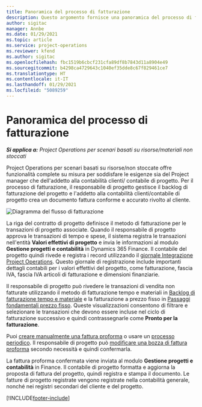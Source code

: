 ```yaml
---
title: Panoramica del processo di fatturazione
description: Questo argomento fornisce una panoramica del processo di fatturazione in Project Operations per scenari di risorse/materiali non stoccati.
author: sigitac
manager: Annbe
ms.date: 01/29/2021
ms.topic: article
ms.service: project-operations
ms.reviewer: kfend
ms.author: sigitac
ms.openlocfilehash: fbc1519b6cbcf231cfa89df8b7843d11a8904e49
ms.sourcegitcommit: b4298ca4729643c1040ef35dde8c67f829461ce7
ms.translationtype: HT
ms.contentlocale: it-IT
ms.lasthandoff: 01/29/2021
ms.locfileid: "5089259"
---
```

# <a name="invoicing-process-overview"></a>Panoramica del processo di fatturazione

_**Si applica a:** Project Operations per scenari basati su risorse/materiali non stoccati_

Project Operations per scenari basati su risorse/non stoccate offre funzionalità complete su misura per soddisfare le esigenze sia del Project manager che dell'addetto alla contabilità clienti/ contabile di progetto. Per il processo di fatturazione, il responsabile di progetto gestisce il backlog di fatturazione del progetto e l'addetto alla contabilità clienti/contabile di progetto crea un documento fattura conforme e accurato rivolto al cliente.

![Diagramma del flusso di fatturazione](./media/invoicing-flow.png)

La riga del contratto di progetto definisce il metodo di fatturazione per le transazioni di progetto associate. Quando il responsabile di progetto approva le transazioni di tempo e spese, il sistema registra le transazioni nell'entità **Valori effettivi di progetto** e invia le informazioni al modulo **Gestione progetti e contabilità** in Dynamics 365 Finance. Il contabile del progetto quindi rivede e registra i record utilizzando il [giornale Integrazione Project Operations](../project-accounting/project-operations-integration-journal.md). Questo giornale di registrazione include importanti dettagli contabili per i valori effettivi del progetto, come fatturazione, fascia IVA, fascia IVA articoli di fatturazione e dimensioni finanziarie.

Il responsabile di progetto può rivedere le transazioni di vendita non fatturate utilizzando il metodo di fatturazione tempo e materiali in [Backlog di fatturazione tempo e materiale](../proforma-invoicing/manage-billing-backlog.md#time-and-material-billing-backlog) e la fatturazione a prezzo fisso in [Passaggi fondamentali prezzo fisso](../proforma-invoicing/manage-billing-backlog.md#fixed-price-milestones). Queste visualizzazioni consentono di filtrare e selezionare le transazioni che devono essere incluse nel ciclo di fatturazione successivo e quindi contrassegnarle come **Pronto per la fatturazione**.

Puoi [creare manualmente una fattura proforma](../proforma-invoicing/create-manual-proforma-invoice.md) o usare un [processo periodico](../proforma-invoicing/configure-automated-invoice-creation.md). Il responsabile di progetto può [modificare una bozza di fattura proforma](../proforma-invoicing/manage-proforma-invoice.md) secondo necessità e quindi confermarla.

La fattura proforma confermata viene inviata al modulo **Gestione progetti e contabilità** in Finance. Il contabile di progetto formatta e aggiorna la proposta di fattura del progetto, quindi registra e stampa il documento. Le fatture di progetto registrate vengono registrate nella contabilità generale, nonché nei registri secondari del cliente e del progetto.


[!INCLUDE[footer-include](../includes/footer-banner.md)]
